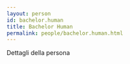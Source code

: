 ```yaml
---
layout: person
id: bachelor.human
title: Bachelor Human
permalink: people/bachelor.human.html
---
```


Dettagli della persona